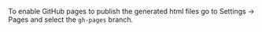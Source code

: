 To enable GitHub pages to publish the generated html files go to Settings -> Pages and select the `gh-pages` branch.
